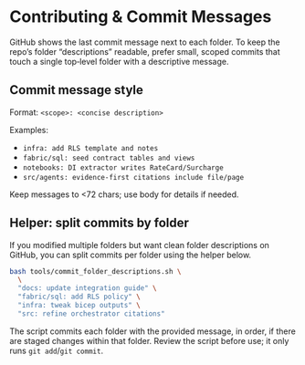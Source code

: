 # Contributing & Commit Messages

GitHub shows the last commit message next to each folder. To keep the repo’s folder “descriptions” readable, prefer small, scoped commits that touch a single top‑level folder with a descriptive message.

## Commit message style

Format: `<scope>: <concise description>`

Examples:
- `infra: add RLS template and notes`
- `fabric/sql: seed contract tables and views`
- `notebooks: DI extractor writes RateCard/Surcharge`
- `src/agents: evidence-first citations include file/page`

Keep messages to <72 chars; use body for details if needed.

## Helper: split commits by folder

If you modified multiple folders but want clean folder descriptions on GitHub, you can split commits per folder using the helper below.

```bash
bash tools/commit_folder_descriptions.sh \
  \
  "docs: update integration guide" \
  "fabric/sql: add RLS policy" \
  "infra: tweak bicep outputs" \
  "src: refine orchestrator citations"
```

The script commits each folder with the provided message, in order, if there are staged changes within that folder. Review the script before use; it only runs `git add`/`git commit`.

